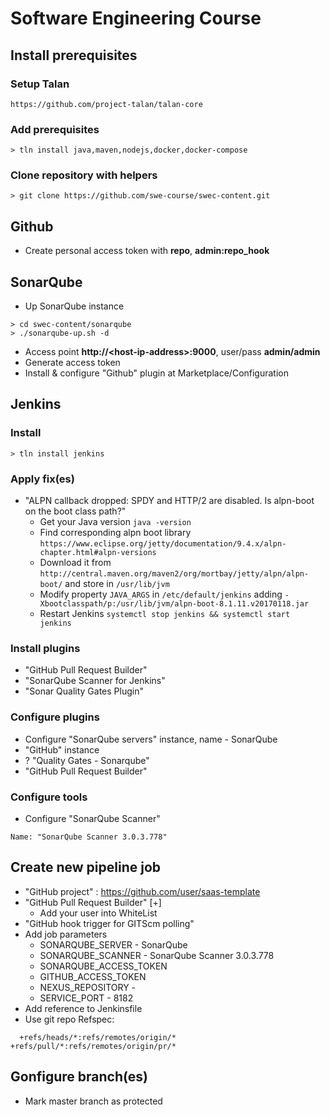 # Software Engineering Course

## Install prerequisites
### Setup Talan
```
https://github.com/project-talan/talan-core
```
### Add prerequisites
```
> tln install java,maven,nodejs,docker,docker-compose
```
### Clone repository with helpers
```
> git clone https://github.com/swe-course/swec-content.git
```

## Github
* Create personal access token with **repo**, **admin:repo_hook**

## SonarQube
* Up SonarQube instance
```
> cd swec-content/sonarqube
> ./sonarqube-up.sh -d
```
* Access point **http://\<host-ip-address\>:9000**, user/pass **admin/admin**
* Generate access token
* Install & configure "Github" plugin at Marketplace/Configuration

## Jenkins
### Install
```
> tln install jenkins
```

### Apply fix(es)
* "ALPN callback dropped: SPDY and HTTP/2 are disabled. Is alpn-boot on the boot class path?"
  * Get your Java version ```java -version```
  * Find corresponding alpn boot library ```https://www.eclipse.org/jetty/documentation/9.4.x/alpn-chapter.html#alpn-versions```
  * Download it from ```http://central.maven.org/maven2/org/mortbay/jetty/alpn/alpn-boot/``` and store in ```/usr/lib/jvm```
  * Modify property ```JAVA_ARGS``` in ```/etc/default/jenkins``` adding ```-Xbootclasspath/p:/usr/lib/jvm/alpn-boot-8.1.11.v20170118.jar```
  * Restart Jenkins ```systemctl stop jenkins && systemctl start jenkins```

### Install plugins
* "GitHub Pull Request Builder"
* "SonarQube Scanner for Jenkins"
* "Sonar Quality Gates Plugin"

### Configure plugins
* Configure "SonarQube servers" instance, name - SonarQube
* "GitHub" instance
* ? "Quality Gates - Sonarqube"
* "GitHub Pull Request Builder"

### Configure tools
* Configure "SonarQube Scanner"
 ```
Name: "SonarQube Scanner 3.0.3.778"
```


## Create new pipeline job
* "GitHub project" : https://github.com/user/saas-template
* "GitHub Pull Request Builder" \[+\]
  * Add your user into WhiteList
* "GitHub hook trigger for GITScm polling"
* Add job parameters
  * SONARQUBE_SERVER - SonarQube
  * SONARQUBE_SCANNER - SonarQube Scanner 3.0.3.778
  * SONARQUBE_ACCESS_TOKEN
  * GITHUB_ACCESS_TOKEN
  * NEXUS_REPOSITORY - 
  * SERVICE_PORT - 8182
* Add reference to Jenkinsfile
* Use git repo Refspec:
```
  +refs/heads/*:refs/remotes/origin/* +refs/pull/*:refs/remotes/origin/pr/*
 ```
## Gonfigure branch(es)
* Mark master branch as protected
